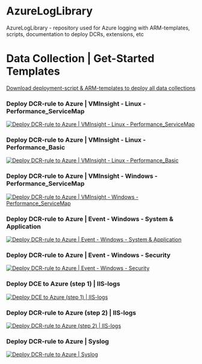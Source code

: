 # AzureLogLibrary
 AzureLogLibrary - repository used for Azure logging with ARM-templates, scripts, documentation to deploy DCRs, extensions, etc

# Data Collection | Get-Started Templates

[Download deployment-script & ARM-templates to deploy all data collections](https://github.com/KnudsenMorten/AzureLogLibrary/archive/refs/heads/main.zip)  

### Deploy DCR-rule to Azure | VMInsight - Linux - Performance_ServiceMap
[![Deploy DCR-rule to Azure | VMInsight - Linux - Performance_ServiceMap](https://aka.ms/deploytoazurebutton)](https://portal.azure.com/#create/Microsoft.Template/uri/https://raw.githubusercontent.com/KnudsenMorten/AzureLogLibrary/main/DataCollection/vmsight/dcr-linux-vmhealth-performance_servicemap.json)

### Deploy DCR-rule to Azure | VMInsight - Linux - Performance_Basic
[![Deploy DCR-rule to Azure | VMInsight - Linux - Performance_Basic](https://aka.ms/deploytoazurebutton)](https://portal.azure.com/#create/Microsoft.Template/uri/https%3A%2F%2Fraw.githubusercontent.com%2FKnudsenMorten%2FAzureLogLibrary%2Fmain%2FDataCollection%2Fvmsight%2Fdcr-linux-vmhealth-performance_basic.json)

### Deploy DCR-rule to Azure | VMInsight - Windows - Performance_ServiceMap
[![Deploy DCR-rule to Azure | VMInsight - Windows - Performance_ServiceMap](https://aka.ms/deploytoazurebutton)](https://portal.azure.com/#create/Microsoft.Template/uri/https%3A%2F%2Fraw.githubusercontent.com%2FKnudsenMorten%2FAzureLogLibrary%2Fmain%2FDataCollection%2Fvmsight%2Fdcr-windows-vmhealth-performance_servicemap.json)

### Deploy DCR-rule to Azure | Event - Windows - System & Application
[![Deploy DCR-rule to Azure | Event - Windows - System & Application](https://aka.ms/deploytoazurebutton)](https://portal.azure.com/#create/Microsoft.Template/uri/https%3A%2F%2Fraw.githubusercontent.com%2FKnudsenMorten%2FAzureLogLibrary%2Fmain%2FDataCollection%2Fevent-logs%2Fdcr-windows-vmhealth-events-system_application.json)

### Deploy DCR-rule to Azure | Event - Windows - Security
[![Deploy DCR-rule to Azure | Event - Windows - Security](https://aka.ms/deploytoazurebutton)](https://portal.azure.com/#create/Microsoft.Template/uri/https%3A%2F%2Fraw.githubusercontent.com%2FKnudsenMorten%2FAzureLogLibrary%2Fmain%2FDataCollection%2Fevent-logs%2Fdcr-windows-vmhealth-events-security.json)

### Deploy DCE to Azure (step 1) | IIS-logs
[![Deploy DCE to Azure (step 1) | IIS-logs](https://aka.ms/deploytoazurebutton)](https://portal.azure.com/#create/Microsoft.Template/uri/https%3A%2F%2Fraw.githubusercontent.com%2FKnudsenMorten%2FAzureLogLibrary%2Fmain%2FDataCollection%2Fiis-logs%2Fdce-iis-logs.json)

### Deploy DCR-rule to Azure (step 2) | IIS-logs
[![Deploy DCR-rule to Azure (step 2) | IIS-logs](https://aka.ms/deploytoazurebutton)](https://portal.azure.com/#create/Microsoft.Template/uri/https%3A%2F%2Fraw.githubusercontent.com%2FKnudsenMorten%2FAzureLogLibrary%2Fmain%2FDataCollection%2Fiis-logs%2Fdcr-windows-vmhealth-iis-logs-W3SVCx.json)

### Deploy DCR-rule to Azure | Syslog
[![Deploy DCR-rule to Azure | Syslog](https://aka.ms/deploytoazurebutton)](https://portal.azure.com/#create/Microsoft.Template/uri/https%3A%2F%2Fraw.githubusercontent.com%2FKnudsenMorten%2FAzureLogLibrary%2Fmain%2FDataCollection%2Fsyslog%2Fdcr-linux-sentinel-forwarder-syslog.json)

